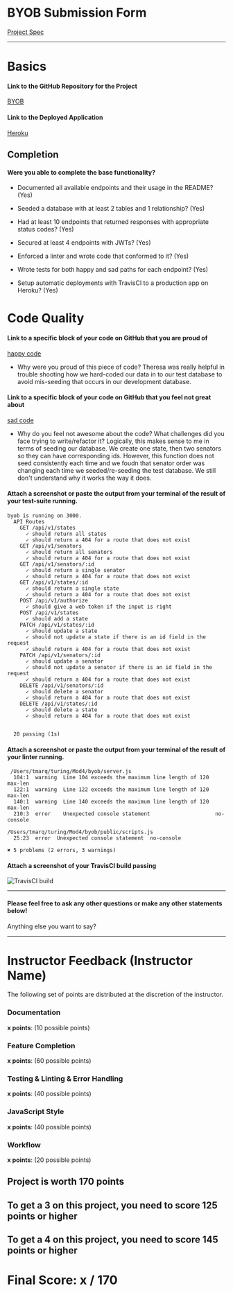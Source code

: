 # BYOB Submission Form

[Project Spec](http://frontend.turing.io/projects/build-your-own-backend.html)

------

# Basics

#### Link to the GitHub Repository for the Project
[BYOB](https://github.com/tmcjunkinmarquis/byob)

#### Link to the Deployed Application
[Heroku](https://dashboard.heroku.com/apps/byob-marika-theresa)


## Completion

#### Were you able to complete the base functionality?

* Documented all available endpoints and their usage in the README?
(Yes)

* Seeded a database with at least 2 tables and 1 relationship?
(Yes)

* Had at least 10 endpoints that returned responses with appropriate status codes?
(Yes)

* Secured at least 4 endpoints with JWTs?
(Yes)

* Enforced a linter and wrote code that conformed to it?
(Yes)

* Wrote tests for both happy and sad paths for each endpoint?
(Yes)

* Setup automatic deployments with TravisCI to a production app on Heroku?
(Yes)

# Code Quality

#### Link to a specific block of your code on GitHub that you are proud of
[happy code](https://github.com/tmcjunkinmarquis/byob/commit/f5f9ac8b3c6f914f0aec8d5f86d2a40699c5aad9)

* Why were you proud of this piece of code?
Theresa was really helpful in trouble shooting how we hard-coded our data in to our test database to avoid mis-seeding that occurs in our development database.

#### Link to a specific block of your code on GitHub that you feel not great about
[sad code](https://github.com/tmcjunkinmarquis/byob/commit/26e69bff32d184ef9a4c950b1d40b0c1309071bf)

* Why do you feel not awesome about the code? What challenges did you face trying to write/refactor it?
Logically, this makes sense to me in terms of seeding our database.  We create one state, then two senators so they can have corresponding ids.  However, this function does not seed consistently each time and we foudn that senator order was changing each time we seeded/re-seeding the test database.  We still don't understand why it works the way it does. 

#### Attach a screenshot or paste the output from your terminal of the result of your test-suite running.
```console
byob is running on 3000.
  API Routes
    GET /api/v1/states
      ✓ should return all states
      ✓ should return a 404 for a route that does not exist
    GET /api/v1/senators
      ✓ should return all senators
      ✓ should return a 404 for a route that does not exist
    GET /api/v1/senators/:id
      ✓ should return a single senator
      ✓ should return a 404 for a route that does not exist
    GET /api/v1/states/:id
      ✓ should return a single state
      ✓ should return a 404 for a route that does not exist
    POST /api/v1/authorize
      ✓ should give a web token if the input is right
    POST /api/v1/states
      ✓ should add a state
    PATCH /api/v1/states/:id
      ✓ should update a state
      ✓ should not update a state if there is an id field in the request
      ✓ should return a 404 for a route that does not exist
    PATCH /api/v1/senators/:id
      ✓ should update a senator
      ✓ should not update a senator if there is an id field in the request
      ✓ should return a 404 for a route that does not exist
    DELETE /api/v1/senators/:id
      ✓ should delete a senator
      ✓ should return a 404 for a route that does not exist
    DELETE /api/v1/states/:id
      ✓ should delete a state
      ✓ should return a 404 for a route that does not exist


  20 passing (1s)
```


#### Attach a screenshot or paste the output from your terminal of the result of your linter running.
```console 
 /Users/tmarq/turing/Mod4/byob/server.js
  104:1  warning  Line 104 exceeds the maximum line length of 120  max-len
  122:1  warning  Line 122 exceeds the maximum line length of 120  max-len
  140:1  warning  Line 140 exceeds the maximum line length of 120  max-len
  210:3  error    Unexpected console statement                     no-console

/Users/tmarq/turing/Mod4/byob/public/scripts.js
  25:23  error  Unexpected console statement  no-console

✖ 5 problems (2 errors, 3 warnings)
```

#### Attach a screenshot of your TravisCI build passing

![TravisCI build]( https://github.com/tmcjunkinmarquis/byob/blob/master/Screen%20Shot%202018-09-02%20at%203.37.16%20PM.png)

-----

#### Please feel free to ask any other questions or make any other statements below!

Anything else you want to say?

-----


# Instructor Feedback (Instructor Name)

The following set of points are distributed at the discretion of the instructor.

### Documentation

**x points**: (10 possible points)

### Feature Completion

**x points**: (60 possible points)

### Testing & Linting & Error Handling

**x points**: (40 possible points)

### JavaScript Style

**x points**: (40 possible points)

### Workflow

**x points**: (20 possible points)

## Project is worth 170 points

## To get a 3 on this project, you need to score 125 points or higher
## To get a 4 on this project, you need to score 145 points or higher

# Final Score: x / 170
